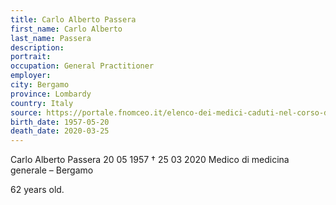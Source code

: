 ```yaml
---
title: Carlo Alberto Passera
first_name: Carlo Alberto
last_name: Passera
description: 
portrait: 
occupation: General Practitioner
employer: 
city: Bergamo
province: Lombardy
country: Italy 
source: https://portale.fnomceo.it/elenco-dei-medici-caduti-nel-corso-dellepidemia-di-covid-19/
birth_date: 1957-05-20
death_date: 2020-03-25
---
```


Carlo Alberto Passera 20 05 1957 † 25 03 2020
Medico di medicina generale – Bergamo

62 years old.